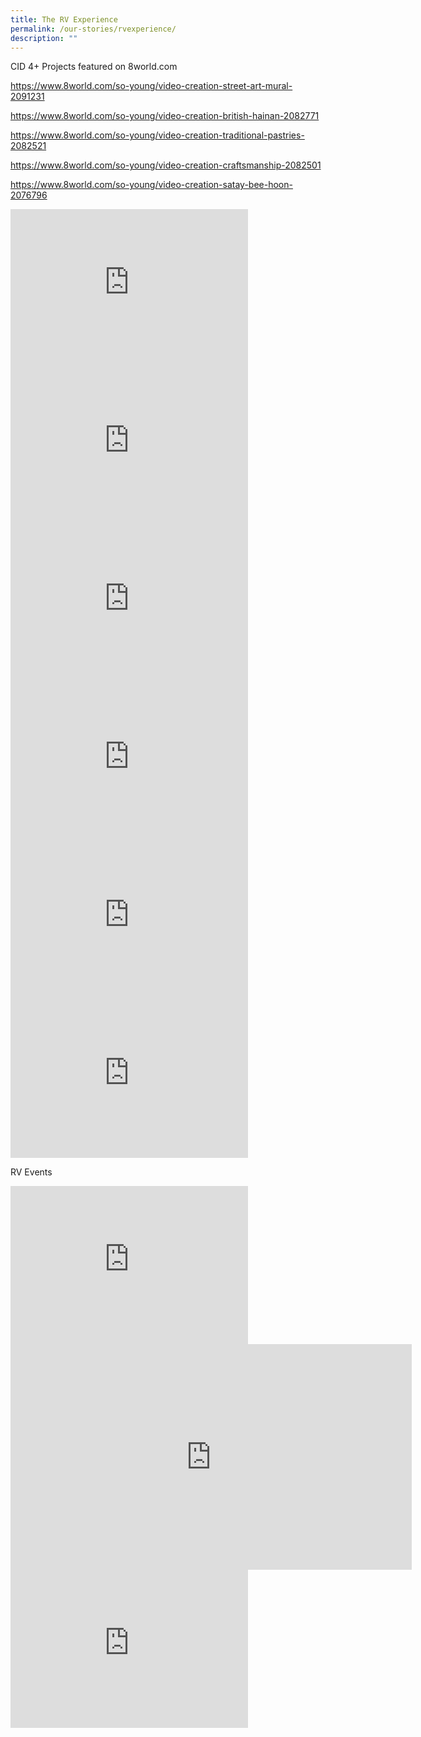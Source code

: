 ```yaml
---
title: The RV Experience
permalink: /our-stories/rvexperience/
description: ""
---
```

CID 4+ Projects featured on 8world.com

https://www.8world.com/so-young/video-creation-street-art-mural-2091231

https://www.8world.com/so-young/video-creation-british-hainan-2082771

https://www.8world.com/so-young/video-creation-traditional-pastries-2082521

https://www.8world.com/so-young/video-creation-craftsmanship-2082501

https://www.8world.com/so-young/video-creation-satay-bee-hoon-2076796

<iframe allowfullscreen="" allow="accelerometer; autoplay; clipboard-write; encrypted-media; gyroscope; picture-in-picture; web-share" frameborder="0" title="CID4+ 格物致知：传统匠人 谢翘蔚 章楚颖" src="https://www.youtube.com/embed/HgbJAeIOO4g" height="253" width="380"></iframe>

<iframe allowfullscreen="" allow="accelerometer; autoplay; clipboard-write; encrypted-media; gyroscope; picture-in-picture; web-share" frameborder="0" title="CID4 插颜观色（28 02）" src="https://www.youtube.com/embed/pygnrgbfUSM" height="253" width="380"></iframe>

<iframe allowfullscreen="" allow="accelerometer; autoplay; clipboard-write; encrypted-media; gyroscope; picture-in-picture; web-share" frameborder="0" title="新加坡华文电影 CID4 2022" src="https://www.youtube.com/embed/Rss7_gxvYfQ" height="253" width="380"></iframe>

<iframe allowfullscreen="" allow="accelerometer; autoplay; clipboard-write; encrypted-media; gyroscope; picture-in-picture; web-share" frameborder="0" title="CID 4 + 小贩文化 八视界）" src="https://www.youtube.com/embed/L96vyefGCUk" height="253" width="380"></iframe>

<iframe allowfullscreen="" allow="accelerometer; autoplay; clipboard-write; encrypted-media; gyroscope; picture-in-picture; web-share" frameborder="0" title="组屋 归属感 CID4 2022" src="https://www.youtube.com/embed/jL949xTa5J4" height="253" width="380"></iframe>

<iframe allowfullscreen="" allow="accelerometer; autoplay; clipboard-write; encrypted-media; gyroscope; picture-in-picture; web-share" frameborder="0" title="本土文学 CID4 2022" src="https://www.youtube.com/embed/aFb2jh9k9yA" height="253" width="380"></iframe>

RV Events

<iframe allowfullscreen="" allow="accelerometer; autoplay; clipboard-write; encrypted-media; gyroscope; picture-in-picture; web-share" frameborder="0" title="RVHS JC Orientation 2023 - Orientation Montage" src="https://www.youtube.com/embed/ARJhHQTI44k" height="253" width="380"></iframe>

<iframe allowfullscreen="" allow="accelerometer; autoplay; clipboard-write; encrypted-media; gyroscope; picture-in-picture; web-share" frameborder="0" title="RVHS Secondary 1 Orientation 2023" src="https://www.youtube.com/embed/jMUZUkbPN9M" height="361" width="642"></iframe>

<iframe allowfullscreen="" allow="accelerometer; autoplay; clipboard-write; encrypted-media; gyroscope; picture-in-picture; web-share" frameborder="0" title="Y.LEAD 2022 MONTAGE" src="https://www.youtube.com/embed/lQZpPhrJiKI" height="253" width="380"></iframe>